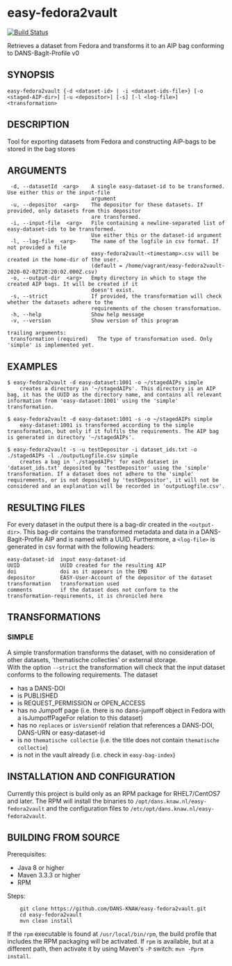 easy-fedora2vault
==============
[![Build Status](https://travis-ci.org/DANS-KNAW/easy-fedora2vault.png?branch=master)](https://travis-ci.org/DANS-KNAW/easy-fedora2vault)

Retrieves a dataset from Fedora and transforms it to an AIP bag conforming to DANS-BagIt-Profile v0

SYNOPSIS
--------

    easy-fedora2vault {-d <dataset-id> | -i <dataset-ids-file>} [-o <staged-AIP-dir>] [-u <depositor>] [-s] [-l <log-file>] <transformation>

DESCRIPTION
-----------
Tool for exporting datasets from Fedora and constructing AIP-bags to be stored in the bag stores

ARGUMENTS
---------

     -d, --datasetId  <arg>    A single easy-dataset-id to be transformed. Use either this or the input-file
                               argument
     -u, --depositor  <arg>    The depositor for these datasets. If provided, only datasets from this depositor
                               are transformed.
     -i, --input-file  <arg>   File containing a newline-separated list of easy-dataset-ids to be transformed.
                               Use either this or the dataset-id argument
     -l, --log-file  <arg>     The name of the logfile in csv format. If not provided a file
                               easy-fedora2vault-<timestamp>.csv will be created in the home-dir of the user.
                               (default = /home/vagrant/easy-fedora2vault-2020-02-02T20:20:02.000Z.csv)
     -o, --output-dir  <arg>   Empty directory in which to stage the created AIP bags. It will be created if it
                               doesn't exist.
     -s, --strict              If provided, the transformation will check whether the datasets adhere to the
                               requirements of the chosen transformation.
     -h, --help                Show help message
     -v, --version             Show version of this program

    trailing arguments:
     transformation (required)   The type of transformation used. Only 'simple' is implemented yet.

EXAMPLES
--------

    $ easy-fedora2vault -d easy-dataset:1001 -o ~/stagedAIPs simple
        creates a directory in '~/stagedAIPs'. This directory is an AIP bag, it has the UUID as the directory name, and contains all relevant information from 'easy-dataset:1001' using the 'simple' transformation.
    
    $ easy-fedora2vault -d easy-dataset:1001 -s -o ~/stagedAIPs simple
        easy-dataset:1001 is transformed according to the simple transformation, but only if it fulfils the requirements. The AIP bag is generated in directory '~/stagedAIPs'.
    
    $ easy-fedora2vault -s -u testDepositor -i dataset_ids.txt -o ./stagedAIPs -l ./outputLogfile.csv simple
        creates a bag in './stagedAIPs' for each dataset in 'dataset_ids.txt' deposited by 'testDepositor' using the 'simple' transformation. If a dataset does not adhere to the 'simple' requirements, or is not deposited by 'testDepositor', it will not be considered and an explanation will be recorded in 'outputLogfile.csv'. 


RESULTING FILES
---------------
For every dataset in the output there is a bag-dir created in the `<output-dir>`. This bag-dir contains the transformed metadata and data in a DANS-Bagit-Profile AIP and is named with a UUID.
Furthermore, a `<log-file>` is generated in csv format with the following headers:

    easy-dataset-id  input easy-dataset-id
    UUID             UUID created for the resulting AIP
    doi              doi as it appears in the EMD
    depositor        EASY-User-Account of the depositor of the dataset
    transformation   transformation used
    comments         if the dataset does not conform to the transformation-requirements, it is chronicled here


TRANSFORMATIONS
---------------
### SIMPLE
A simple transformation transforms the dataset, with no consideration of other datasets, 'thematische collecties' or external storage.  
With the option `--strict` the transformation will check that the input dataset conforms to the following requirements. The dataset

* has a DANS-DOI
* is PUBLISHED
* is REQUEST\_PERMISSION or OPEN\_ACCESS
* has no Jumpoff page (i.e. there is no dans-jumpoff object in Fedora with a isJumpoffPageFor relation to this dataset)
* has no `replaces` or `isVersionOf` relation that references a DANS-DOI, DANS-URN or easy-dataset-id
* is no `thematische collectie` (i.e. the title does not contain `thematische collectie`)
* is not in the vault already (i.e. check in `easy-bag-index`)


INSTALLATION AND CONFIGURATION
------------------------------
Currently this project is build only as an RPM package for RHEL7/CentOS7 and later. The RPM will install the binaries to
`/opt/dans.knaw.nl/easy-fedora2vault` and the configuration files to `/etc/opt/dans.knaw.nl/easy-fedora2vault`.

BUILDING FROM SOURCE
--------------------

Prerequisites:

* Java 8 or higher
* Maven 3.3.3 or higher
* RPM

Steps:

        git clone https://github.com/DANS-KNAW/easy-fedora2vault.git
        cd easy-fedora2vault
        mvn clean install

If the `rpm` executable is found at `/usr/local/bin/rpm`, the build profile that includes the RPM
packaging will be activated. If `rpm` is available, but at a different path, then activate it by using
Maven's `-P` switch: `mvn -Pprm install`.
